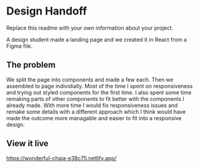# Design Handoff

Replace this readme with your own information about your project.

A design student made a landing page and we created it in React from a Figma file.

## The problem

We split the page into components and made a few each. Then we assembled to page individially. Most of the time I spent on responsiveness and trying out styled components for the first time. I also spent some time remaking parts of other components to fit better with the components I already made. With more time I would fix responsiveness issues and remake some details with a different approach which I think would have made the outcome more managable and easier to fit into a responsive design.


## View it live

https://wonderful-chaja-e38c75.netlify.app/
